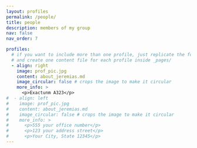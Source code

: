 ```yaml
---
layout: profiles
permalink: /people/
title: people
description: members of my group
nav: false
nav_order: 7

profiles:
  # if you want to include more than one profile, just replicate the following block
  # and create one content file for each profile inside _pages/
  - align: right
    image: prof_pic.jpg
    content: about_jeremias.md
    image_circular: false # crops the image to make it circular
    more_info: >
      <p>Exactunm A323</p>
#  - align: left
#    image: prof_pic.jpg
#    content: about_jeremias.md
#    image_circular: false # crops the image to make it circular
#    more_info: >
#      <p>555 your office number</p>
#      <p>123 your address street</p>
#      <p>Your City, State 12345</p>
---
```

